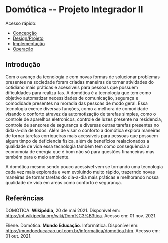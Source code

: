 # Domótica -- Projeto Integrador II

Acesso rápido:
  - [Concepção](./concepcao.md)
  - [Design/Projeto](./design.md)
  - [Implementação](./implementacao.md)
  - [Operação](./operacao.md)

## Introdução

  Com o avanço da tecnologia e com novas formas de solucionar problemas presentes na sociedade foram criadas maneiras de tornar atividades do cotidiano mais práticas e acessiveis para pessoas que possuem dificuldades para realiza-las. A domótica é a tecnologia que tem como objetivo automatizar necessidades de comunicação, seguraça e comodidade presentes na moradia das pessoas de modo geral. Essa tecnologia exerce diversas funções, como a melhora de comodidade visando o conforto atravez da automotização de tarefas simples, como o controle de aparelhos eletronicos, controle de luzes presente na residencia, controle de sensores de segurança e diversas outras tarefas presentes no dida-a-dia de todos. Além de visar o conforto a domótica explora maneiras de tornar tarefas corriqueiras mais acessíveis para pessoas que possuem algum timpo de deficiencia física, além de benefícios realacionados a qualidade de vida essa tecnologia também tem como consequência a economoia de energia que é bom não só para questões financeiras mas também para o meio ambiente.
  
  A domótica mesmo sendo pouco acessível vem se tornando uma tecnologia cada vez mais explorada e vem evoluindo muito rápido, trazerndo novas maneiras de tornar tarefas do dia-a-dia mais práticas e melhorando nossa qualidade de vida em areas como conforto e segurança.


## Referências

DOMÓTICA. **Wikipédia**, 20 de mai 2021. Disponível em: <https://pt.wikipedia.org/wiki/Dom%C3%B3tica>. Acesso em: 01 nov. 2021.

Eliene. Domótica. **Mundo Educação**. Informática. Disponível em: <https://mundoeducacao.uol.com.br/informatica/domotica.htm>. Acesso em: 01 out. 2021.
